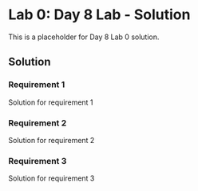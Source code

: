 # Lab 0: Day 8 Lab - Solution

This is a placeholder for Day 8 Lab 0 solution.

## Solution

### Requirement 1
Solution for requirement 1

### Requirement 2
Solution for requirement 2

### Requirement 3
Solution for requirement 3
